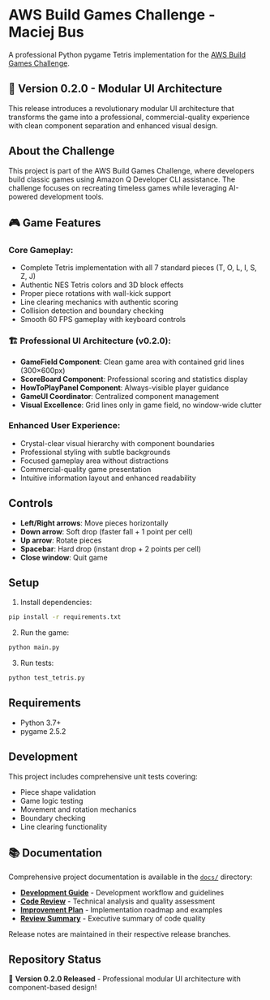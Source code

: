 # AWS Build Games Challenge - Maciej Bus

A professional Python pygame Tetris implementation for the [AWS Build Games Challenge](https://builder.aws.com/content/2y6egGcPAGQs8EwtQUM9KAONojz/build-games-challenge-build-classics-with-amazon-q-developer-cli).

## 🌟 **Version 0.2.0 - Modular UI Architecture**

This release introduces a revolutionary modular UI architecture that transforms the game into a professional, commercial-quality experience with clean component separation and enhanced visual design.

## About the Challenge

This project is part of the AWS Build Games Challenge, where developers build classic games using Amazon Q Developer CLI assistance. The challenge focuses on recreating timeless games while leveraging AI-powered development tools.

## 🎮 **Game Features**

### **Core Gameplay:**
- Complete Tetris implementation with all 7 standard pieces (T, O, L, I, S, Z, J)
- Authentic NES Tetris colors and 3D block effects
- Proper piece rotations with wall-kick support
- Line clearing mechanics with authentic scoring
- Collision detection and boundary checking
- Smooth 60 FPS gameplay with keyboard controls

### **🏗️ Professional UI Architecture (v0.2.0):**
- **GameField Component**: Clean game area with contained grid lines (300×600px)
- **ScoreBoard Component**: Professional scoring and statistics display
- **HowToPlayPanel Component**: Always-visible player guidance
- **GameUI Coordinator**: Centralized component management
- **Visual Excellence**: Grid lines only in game field, no window-wide clutter

### **Enhanced User Experience:**
- Crystal-clear visual hierarchy with component boundaries
- Professional styling with subtle backgrounds
- Focused gameplay area without distractions
- Commercial-quality game presentation
- Intuitive information layout and enhanced readability

## Controls

- **Left/Right arrows**: Move pieces horizontally
- **Down arrow**: Soft drop (faster fall + 1 point per cell)
- **Up arrow**: Rotate pieces
- **Spacebar**: Hard drop (instant drop + 2 points per cell)
- **Close window**: Quit game

## Setup

1. Install dependencies:
```bash
pip install -r requirements.txt
```

2. Run the game:
```bash
python main.py
```

3. Run tests:
```bash
python test_tetris.py
```

## Requirements

- Python 3.7+
- pygame 2.5.2

## Development

This project includes comprehensive unit tests covering:
- Piece shape validation
- Game logic testing
- Movement and rotation mechanics
- Boundary checking
- Line clearing functionality

## 📚 Documentation

Comprehensive project documentation is available in the [`docs/`](docs/) directory:

- **[Development Guide](docs/DEV_BRANCH_README.md)** - Development workflow and guidelines
- **[Code Review](docs/CODE_REVIEW.md)** - Technical analysis and quality assessment  
- **[Improvement Plan](docs/IMPROVEMENT_PLAN.md)** - Implementation roadmap and examples
- **[Review Summary](docs/REVIEW_SUMMARY.md)** - Executive summary of code quality

Release notes are maintained in their respective release branches.

## Repository Status

🌟 **Version 0.2.0 Released** - Professional modular UI architecture with component-based design!